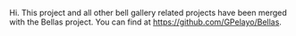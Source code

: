 Hi. This project and all other bell gallery related projects have been merged with the Bellas project. You can find at https://github.com/GPelayo/Bellas. 
